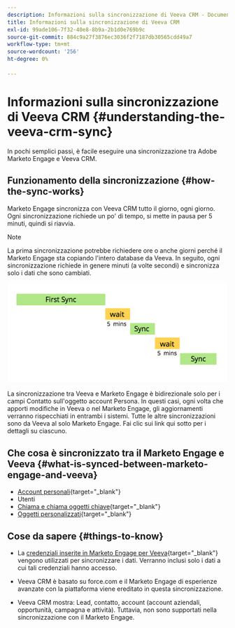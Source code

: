 ```yaml
---
description: Informazioni sulla sincronizzazione di Veeva CRM - Documenti Marketo - Documentazione del prodotto
title: Informazioni sulla sincronizzazione di Veeva CRM
exl-id: 99ade106-7f32-40e8-8b9a-2b1d0e769b9c
source-git-commit: 884c9a27f3876ec3036f2f7187db30565cdd49a7
workflow-type: tm+mt
source-wordcount: '256'
ht-degree: 0%

---
```


# Informazioni sulla sincronizzazione di Veeva CRM {#understanding-the-veeva-crm-sync}

In pochi semplici passi, è facile eseguire una sincronizzazione tra Adobe Marketo Engage e Veeva CRM.

## Funzionamento della sincronizzazione {#how-the-sync-works}

Marketo Engage sincronizza con Veeva CRM tutto il giorno, ogni giorno. Ogni sincronizzazione richiede un po&#39; di tempo, si mette in pausa per 5 minuti, quindi si riavvia.

>[!NOTE]
>
>La prima sincronizzazione potrebbe richiedere ore o anche giorni perché il Marketo Engage sta copiando l&#39;intero database da Veeva. In seguito, ogni sincronizzazione richiede in genere minuti (a volte secondi) e sincronizza solo i dati che sono cambiati.

![](assets/understanding-the-veeva-sync-1.png)

La sincronizzazione tra Veeva e Marketo Engage è bidirezionale solo per i campi Contatto sull&#39;oggetto account Persona. In questi casi, ogni volta che apporti modifiche in Veeva o nel Marketo Engage, gli aggiornamenti verranno rispecchiati in entrambi i sistemi. Tutte le altre sincronizzazioni sono da Veeva al solo Marketo Engage. Fai clic sui link qui sotto per i dettagli su ciascuno.

## Che cosa è sincronizzato tra il Marketo Engage e Veeva {#what-is-synced-between-marketo-engage-and-veeva}

* [Account personali](/help/marketo/product-docs/crm-sync/veeva-crm-sync/sync-details/person-account-sync-faq.md){target=&quot;_blank&quot;}
* Utenti
* [Chiama e chiama oggetti chiave](/help/marketo/product-docs/crm-sync/veeva-crm-sync/sync-details/syncing-call-and-call-key-messages.md){target=&quot;_blank&quot;}
* [Oggetti personalizzati](/help/marketo/product-docs/crm-sync/veeva-crm-sync/sync-details/custom-object-sync.md){target=&quot;_blank&quot;}

## Cose da sapere {#things-to-know}

* La [credenziali inserite in Marketo Engage per Veeva](/help/marketo/product-docs/crm-sync/salesforce-sync/setup/enterprise-unlimited-edition/step-2-of-3-create-a-salesforce-user-for-marketo-enterprise-unlimited.md){target=&quot;_blank&quot;} vengono utilizzati per sincronizzare i dati. Verranno inclusi solo i dati a cui tali credenziali hanno accesso.

* Veeva CRM è basato su force.com e il Marketo Engage di esperienze avanzate con la piattaforma viene ereditato in questa sincronizzazione.

* Veeva CRM mostra: Lead, contatto, account (account aziendali, opportunità, campagna e attività). Tuttavia, non sono supportati nella sincronizzazione con il Marketo Engage.
